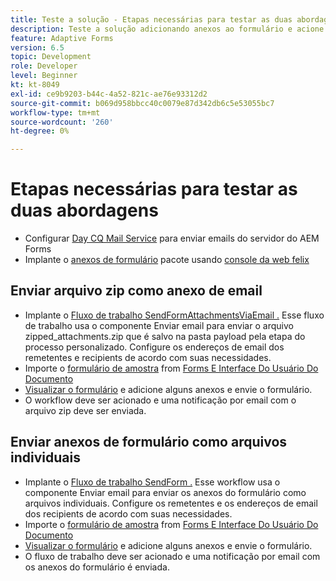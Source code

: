 ```yaml
---
title: Teste a solução - Etapas necessárias para testar as duas abordagens
description: Teste a solução adicionando anexos ao formulário e acione o fluxo de trabalho para enviar o email.
feature: Adaptive Forms
version: 6.5
topic: Development
role: Developer
level: Beginner
kt: kt-8049
exl-id: ce9b9203-b44c-4a52-821c-ae76e93312d2
source-git-commit: b069d958bbcc40c0079e87d342db6c5e53055bc7
workflow-type: tm+mt
source-wordcount: '260'
ht-degree: 0%

---
```


# Etapas necessárias para testar as duas abordagens

* Configurar [Day CQ Mail Service](https://experienceleague.adobe.com/docs/experience-manager-65/administering/operations/notification.html?lang=en#configuring-the-mail-service) para enviar emails do servidor do AEM Forms
* Implante o [anexos de formulário](assets/formattachments.formattachments.core-1.0-SNAPSHOT.jar) pacote usando [console da web felix](http://localhost:4502/system/console/bundles)

## Enviar arquivo zip como anexo de email



* Implante o [Fluxo de trabalho SendFormAttachmentsViaEmail .](assets/zipped-form-attachments-model.zip) Esse fluxo de trabalho usa o componente Enviar email para enviar o arquivo zipped_attachments.zip que é salvo na pasta payload pela etapa do processo personalizado. Configure os endereços de email dos remetentes e recipients de acordo com suas necessidades.
* Importe o [formulário de amostra](assets/zip-form-attachments-form.zip) from [Forms E Interface Do Usuário Do Documento](http://localhost:4502/aem/forms.html/content/dam/formsanddocuments)
* [Visualizar o formulário](http://localhost:4502/content/dam/formsanddocuments/zippformattachments/jcr:content?wcmmode=disabled) e adicione alguns anexos e envie o formulário.
* O workflow deve ser acionado e uma notificação por email com o arquivo zip deve ser enviada.

## Enviar anexos de formulário como arquivos individuais

* Implante o [Fluxo de trabalho SendForm .](assets/send-form-attachments-model.zip) Esse workflow usa o componente Enviar email para enviar os anexos do formulário como arquivos individuais. Configure os remetentes e os endereços de email dos recipients de acordo com suas necessidades.
* Importe o [formulário de amostra](assets/send-list-attachments-form.zip) from [Forms E Interface Do Usuário Do Documento](http://localhost:4502/aem/forms.html/content/dam/formsanddocuments)
* [Visualizar o formulário](http://localhost:4502/content/dam/formsanddocuments/sendlistofattachments/jcr:content?wcmmode=disabled) e adicione alguns anexos e envie o formulário.
* O fluxo de trabalho deve ser acionado e uma notificação por email com os anexos do formulário é enviada.
